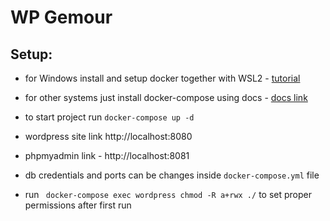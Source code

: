# WP Gemour
## Setup:

-   for Windows install and setup docker together with WSL2 - [tutorial](https://docs.docker.com/docker-for-windows/wsl/)
-   for other systems just install docker-compose using docs - [docs link](https://docs.docker.com/compose/install/)

-   to start project run `docker-compose up -d`

-   wordpress site link http://localhost:8080
-   phpmyadmin link - http://localhost:8081

-   db credentials and ports can be changes inside `docker-compose.yml` file

-   run ` docker-compose exec wordpress chmod -R a+rwx ./` to set proper permissions after first run
